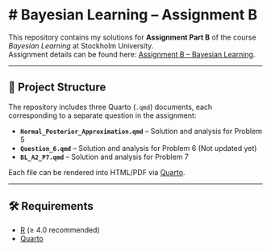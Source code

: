 # # Bayesian Learning – Assignment B

This repository contains my solutions for **Assignment Part B** of the course *Bayesian Learning* at Stockholm University.  
Assignment details can be found here: [Assignment B – Bayesian Learning](https://mattiasvillani.com/BayesLearnCourse/assignment/AssignmentPartB.html).

---

## 📂 Project Structure

The repository includes three Quarto (`.qmd`) documents, each corresponding to a separate question in the assignment:

- **`Normal_Posterior_Approximation.qmd`** – Solution and analysis for Problem 5  
- **`Question_6.qmd`** – Solution and analysis for Problem 6 (Not updated yet)  
- **`BL_A2_P7.qmd`** – Solution and analysis for Problem 7

Each file can be rendered into HTML/PDF via [Quarto](https://quarto.org/).

---

## 🛠️ Requirements

- [R](https://cran.r-project.org/) (≥ 4.0 recommended)  
- [Quarto](https://quarto.org/)  